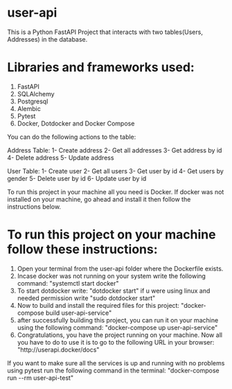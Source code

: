 # user-api

<p>This is a Python FastAPI Project that interacts with two tables(Users, Addresses) in the database.
</p>

# Libraries and frameworks used:

<ol>
<li>FastAPI  </li>
<li>SQLAlchemy </li>
<li>Postgresql </li>
<li>Alembic </li>
<li>Pytest </li>
<li>Docker, Dotdocker and Docker Compose</li>
</ol>

You can do the following actions to the table:

Address Table:
1- Create address
2- Get all addresses
3- Get address by id
4- Delete address
5- Update address

User Table:
1- Create user
2- Get all users
3- Get user by id
4- Get users by gender
5- Delete user by id
6- Update user by id


<p>To run this project in your machine all you need is Docker. If docker was not installed on your machine, go ahead and install it then follow the instructions below.</p>

# To run this project on your machine follow these instructions:
<ol>
<li>Open your terminal from the user-api folder where the Dockerfile exists.
<li>Incase docker was not running on your system write the following command: "systemctl start docker" 
<li>To start dotdocker write: "dotdocker start" if u were using linux and needed permission write "sudo dotdocker start"
<li>Now to build and install the required files for this project: "docker-compose build user-api-service"
<li>after successfully building this project, you can run it on your machine using the following command: "docker-compose up user-api-service"
<li>Congratulations, you have the project running on your machine. Now all you have to do to use it is to go to the following URL in your browser: "http://userapi.docker/docs" 
</ol>
<p>
If you want to make sure all the services is up and running with no problems using pytest run the following command in the terminal:
"docker-compose run --rm user-api-test"
</p>
